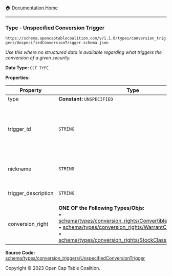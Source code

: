 :house: [Documentation Home](../../../../README.md)

---

### Type - Unspecified Conversion Trigger

`https://schema.opencaptablecoalition.com/v/1.1.0/types/conversion_triggers/UnspecifiedConversionTrigger.schema.json`

_Use this where no structured data is available regarding what triggers the conversion of a given security._

**Data Type:** `OCF TYPE`

**Properties:**

| Property            | Type                                                                                                                                                                                                                                                                                                                                                                                                        | Description                                                                                                                            | Required   |
| ------------------- | ----------------------------------------------------------------------------------------------------------------------------------------------------------------------------------------------------------------------------------------------------------------------------------------------------------------------------------------------------------------------------------------------------------- | -------------------------------------------------------------------------------------------------------------------------------------- | ---------- |
| type                | **Constant:** `UNSPECIFIED`                                                                                                                                                                                                                                                                                                                                                                                 | Scalar Constant                                                                                                                        | `REQUIRED` |
| trigger_id          | `STRING`                                                                                                                                                                                                                                                                                                                                                                                                    | Id for this conversion trigger, unique within list of ConversionTriggers in parent convertible issuance's `conversion_triggers` field. | `REQUIRED` |
| nickname            | `STRING`                                                                                                                                                                                                                                                                                                                                                                                                    | Human-friendly nickname to describe the conversion right                                                                               | -          |
| trigger_description | `STRING`                                                                                                                                                                                                                                                                                                                                                                                                    | Long-form description of the trigger                                                                                                   | -          |
| conversion_right    | **ONE OF the Following Types/Objs:**</br>&bull; [schema/types/conversion_rights/ConvertibleConversionRight](../conversion_rights/ConvertibleConversionRight.md)</br>&bull; [schema/types/conversion_rights/WarrantConversionRight](../conversion_rights/WarrantConversionRight.md)</br>&bull; [schema/types/conversion_rights/StockClassConversionRight](../conversion_rights/StockClassConversionRight.md) | When the conditions of the trigger are met, how does the convertible convert?                                                          | `REQUIRED` |

**Source Code:** [schema/types/conversion_triggers/UnspecifiedConversionTrigger](../../../../../schema/types/conversion_triggers/UnspecifiedConversionTrigger.schema.json)

Copyright © 2023 Open Cap Table Coalition.
